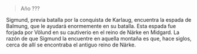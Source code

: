> Año ???

Sigmund, previa batalla por la conquista de Karlaug, encuentra la espada de Balmung, que le ayudará enormemente en su batalla. Esta espada fue forjada por Völund en su cautiverio en el reino de Närke en Midgard. La razón de que Sigmund la encuentre en aquella montaña es que, hace siglos, cerca de allí se encontraba el antiguo reino de Närke.